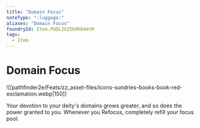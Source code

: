 ```yaml
---
title: "Domain Focus"
noteType: ":luggage:"
aliases: "Domain Focus"
foundryId: Item.PQDL2XZ5b9K6dmtM
tags:
  - Item
---
```


# Domain Focus
![[pathfinder2e/Feats/zz_asset-files/icons-sundries-books-book-red-exclamation.webp|150]]

Your devotion to your deity's domains grows greater, and so does the power granted to you. Whenever you Refocus, completely refill your focus pool.
